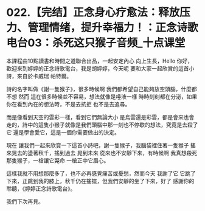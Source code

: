# 022.【完结】正念身心疗愈法：释放压力、管理情绪，提升幸福力！：正念诗歌电台03：杀死这只猴子音频_十点课堂

本課程由10點讀書和時間之道聯合出品，一起安定內心 向上生長，Hello 你好，歡迎來到婷婷的正念詩歌電台，我是胡婷婷，今天呢 要和大家一起欣賞的這首小詩，來自於卡威瑞 帕特爾。

詩的名字叫做《謝一隻猴子》，很多時候啊 我們都希望自己能夠放空頭腦，什麼都不想 然而 這在很多時候並不容易，想法就像是唾液一樣 時時刻刻都在分泌，如果你在看到內在的想法時，不是去抗拒 也不是去追尋。

而是像看到天空的雲彩一樣，看到它們無論大小 是烏雲還是彩雲，都是會來也會走的，詩中的這隻小猴子就像是我們頭腦中那一刻也不停歇的想法，究竟是去殺了它 還是學會愛它，這是一個你需要做出的決定。

現在 讓我們一起來欣賞一下這首小詩吧，謝一隻猴子，我腦袋裡住著一隻猴子 搖來晃去的盪著秋千，搖到過去 晃到未來 從來也不安靜下來，有時候啊 我真想殺死那隻猴子，一槍讓它斃命 一槍正中它眉心。

這樣我就不用想那麼多了，也不必再感覺痛苦或憂愁，然而今天 我謝了它 它跳了下來，正跳到我的膝上，秋千仍在搖擺，但我們安靜的坐了下來，好了 感謝你的聆聽，《婷婷正念詩歌電台》。

我們下次再見。